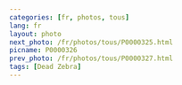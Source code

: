 ```yaml
---
categories: [fr, photos, tous]
lang: fr
layout: photo
next_photo: /fr/photos/tous/P0000325.html
picname: P0000326
prev_photo: /fr/photos/tous/P0000327.html
tags: [Dead Zebra]
---
```


